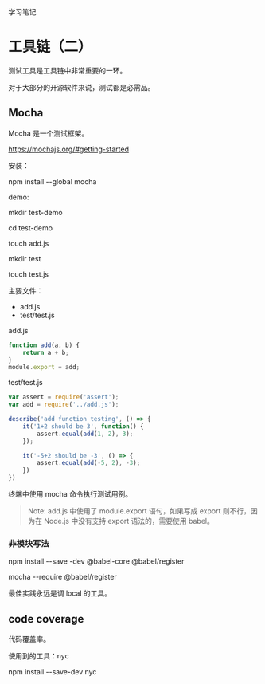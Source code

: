 学习笔记

# 工具链（二）

测试工具是工具链中非常重要的一环。

对于大部分的开源软件来说，测试都是必需品。

## Mocha

Mocha 是一个测试框架。

https://mochajs.org/#getting-started

安装：

npm install --global mocha

demo:

mkdir test-demo

cd test-demo

touch add.js

mkdir test

touch test.js

主要文件：

- add.js
- test/test.js

add.js

```javascript
function add(a, b) {
	return a + b;
}
module.export = add;
```

test/test.js

```javascript
var assert = require('assert');
var add = require('../add.js');

describe('add function testing', () => {
    it('1+2 should be 3', function() {
        assert.equal(add(1, 2), 3);
    });

    it('-5+2 should be -3', () => {
        assert.equal(add(-5, 2), -3);
    })
})
```

终端中使用 mocha 命令执行测试用例。

> Note: add.js 中使用了 module.export 语句，如果写成 export 则不行，因为在 Node.js 中没有支持 export 语法的，需要使用 babel。

### 非模块写法

npm install --save -dev @babel-core @babel/register

mocha --require @babel/register

最佳实践永远是调 local 的工具。

## code coverage

代码覆盖率。

使用到的工具：nyc

npm install --save-dev nyc

### 

